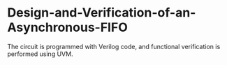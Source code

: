 # Design-and-Verification-of-an-Asynchronous-FIFO
The circuit is programmed with Verilog code, and functional verification is performed using UVM.
